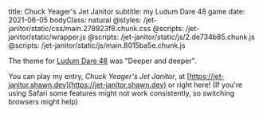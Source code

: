 title: Chuck Yeager's Jet Janitor
subtitle: my Ludum Dare 48 game
date: 2021-06-05
bodyClass: natural
@styles: /jet-janitor/static/css/main.278923f8.chunk.css
@scripts: /jet-janitor/static/wrapper.js
@scripts: /jet-janitor/static/js/2.de734b85.chunk.js
@scripts: /jet-janitor/static/js/main.8015ba5e.chunk.js

The theme for [Ludum Dare 48](https://ldjam.com/events/ludum-dare/48/) was "Deeper and deeper".

You can play my entry, <i>Chuck Yeager's Jet Janitor</i>, at [https://jet-janitor.shawn.dev](https://jet-janitor.shawn.dev)<span class="laptop-only"> or right here</span>! <span class="safari-only">(If you're using Safari some features might not work consistently, so switching browsers might help)</span>

<div class="laptop-only" id="root"><div class="production embed"><div class="activate blurred" id="engine-container"><div id="engine"><div id="cover" style="background-image: url(&quot;https://shawn.dev/jet-janitor/static/media/cover.e398f940.png&quot;);"></div><canvas width="800" height="600"></canvas></div></div></div></div>

<br />
